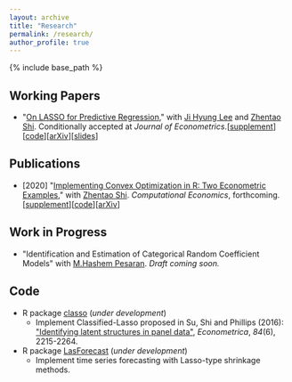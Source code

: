```yaml
---
layout: archive
title: "Research"
permalink: /research/
author_profile: true
---
```


{% include base_path %}

## Working Papers

- "[On LASSO for Predictive Regression](./LSG_Lasso.pdf)," with [Ji Hyung Lee](https://sites.google.com/site/jihyung412/home) and [Zhentao Shi](https://zhentaoshi.github.io/). Conditionally accepted at  *Journal of Econometrics*.[[supplement](./LSG_Lasso_supp.pdf)\][[code](https://github.com/zhan-gao/Alasso_Predictive_Regression)\]\[[arXiv](https://arxiv.org/abs/1810.03140)\][[slides](https://github.com/zhan-gao/Alasso_Predictive_Regression/blob/master/alasso_slides_online.pdf)\]

## Publications

- [2020] "[Implementing Convex Optimization in R: Two Econometric Examples](./Gao_Shi_2020_main.pdf)," with [Zhentao Shi](https://zhentaoshi.github.io/). *Computational Economics*, forthcoming. [[supplement](./Gao_Shi_2020_main_supp.pdf)\][[code](https://github.com/zhan-gao/convex_prog_in_econometrics)]\[[arXiv](https://arxiv.org/abs/1806.10423)\]

## Work in Progress

- "Identification and Estimation of Categorical Random Coefficient Models" with [M.Hashem Pesaran](http://www.econ.cam.ac.uk/people/emeritus/mhp1). *Draft coming soon.*

## Code

- R package [classo]( https://github.com/zhan-gao/classo ) (*under development*)
  - Implement Classified-Lasso proposed in  Su, Shi and Phillips (2016): ["Identifying latent structures in panel data"](https://onlinelibrary.wiley.com/doi/abs/10.3982/ECTA12560), *Econometrica*, *84*(6), 2215-2264.
- R package [LasForecast]( https://github.com/zhan-gao/LasForecast) (*under development*)
  - Implement time series forecasting with Lasso-type shrinkage methods. 
